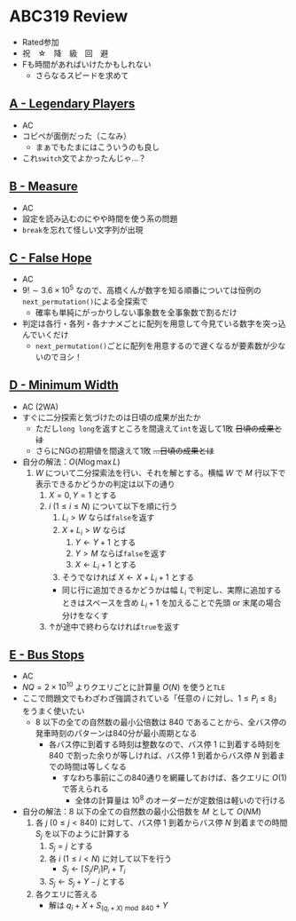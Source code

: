 # ABC319 Review
- Rated参加
- 祝　☆　降　級　回　避
- Fも時間があればいけたかもしれない
  - さらなるスピードを求めて

## [A - Legendary Players](https://atcoder.jp/contests/abc319/tasks/abc319_a)
- AC
- コピペが面倒だった（こなみ）
  - まぁでもたまにはこういうのも良し
- これ`switch`文でよかったんじゃ…？

## [B - Measure](https://atcoder.jp/contests/abc319/tasks/abc319_b)
- AC
- 設定を読み込むのにやや時間を使う系の問題
- `break`を忘れて怪しい文字列が出現

## [C - False Hope](https://atcoder.jp/contests/abc319/tasks/abc319_c)
- AC
- $9! \sim 3.6 \times 10^5$ なので、高橋くんが数字を知る順番については恒例の`next_permutation()`による全探索で
  - 確率も単純にがっかりしない事象数を全事象数で割るだけ
- 判定は各行・各列・各ナナメごとに配列を用意して今見ている数字を突っ込んでいくだけ
  - `next_permutation()`ごとに配列を用意するので遅くなるが要素数が少ないのでヨシ！

## [D - Minimum Width](https://atcoder.jp/contests/abc319/tasks/abc319_d)
- AC (2WA)
- すぐに二分探索と気づけたのは日頃の成果が出たか
  - ただし`long long`を返すところを間違えて`int`を返して1敗 ~~日頃の成果とは~~
  - さらにNGの初期値を間違えて1敗 ~~…日頃の成果とは~~
- 自分の解法：$O(N \log \max L)$
    1. $W$ について二分探索法を行い、それを解とする。横幅 $W$ で $M$ 行以下で表示できるかどうかの判定は以下の通り
        1. $X = 0, Y = 1$ とする
        1. $i \ (1 \leq i \leq N)$ について以下を順に行う
            1. $L_i \gt W$ ならば`false`を返す
            1. $X + L_i \gt W$ ならば
                1. $Y \gets Y + 1$ とする
                1. $Y \gt M$ ならば`false`を返す
                1. $X \gets L_i + 1$ とする
            1. そうでなければ $X \gets X + L_i + 1$ とする
            - 同じ行に追加できるかどうかは幅 $L_i$ で判定し、実際に追加するときはスペースを含め $L_i + 1$ を加えることで先頭 or 末尾の場合分けをなくす
        1. ↑が途中で終わらなければ`true`を返す

## [E - Bus Stops](https://atcoder.jp/contests/abc319/tasks/abc319_e)
- AC
- $NQ = 2 \times 10^{10}$ よりクエリごとに計算量 $O(N)$ を使うと`TLE`
- ここで問題文でもわざわざ強調されている「任意の $i$ に対し、$1 \leq P_i \leq 8$」をうまく使いたい
  - $8$ 以下の全ての自然数の最小公倍数は $840$ であることから、全バス停の発車時刻のパターンは840分が最小周期となる
    - 各バス停に到着する時刻は整数なので、バス停 $1$ に到着する時刻を $840$ で割った余りが等しければ、バス停 $1$ 到着からバス停 $N$ 到着までの時間は等しくなる
      - すなわち事前にこの840通りを網羅しておけば、各クエリに $O(1)$ で答えられる
        - 全体の計算量は $10^8$ のオーダーだが定数倍は軽いので行ける
- 自分の解法：$8$ 以下の全ての自然数の最小公倍数を $M$ として $O(NM)$
    1. 各 $j \ (0 \leq j \lt 840)$ に対して、バス停 $1$ 到着からバス停 $N$ 到着までの時間 $S_j$ を以下のように計算する
        1. $S_j = j$ とする
        1. 各 $i \ (1 \leq i \lt N)$ に対して以下を行う
            - $S_j \gets \lceil S_j / P_i \rceil P_i + T_i$
        1. $S_j \gets S_j + Y - j$ とする
    1. 各クエリに答える
        - 解は $q_i + X + S_{(q_i + X) \bmod 840} + Y$
